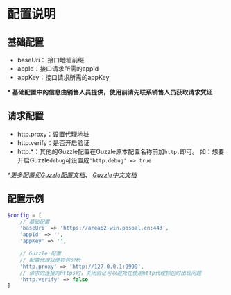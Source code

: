 # 配置说明

## 基础配置

- baseUri： 接口地址前缀
- appId：接口请求所需的appId
- appKey：接口请求所需的appKey

**\* 基础配置中的信息由销售人员提供，使用前请先联系销售人员获取请求凭证**

## 请求配置

- http.proxy：设置代理地址
- http.verify：是否开启验证
- http.*：其他的Guzzle配置在Guzzle原本配置名称前加`http.`即可。
如：想要开启Guzzle`debug`可设置成`'http.debug' => true`

*\*更多配置见[Guzzle配置文档](https://docs.guzzlephp.org/en/stable/)、
[Guzzle中文文档](https://guzzle-cn.readthedocs.io/zh_CN/latest/)*

## 配置示例
```php
$config = [
    // 基础配置
    'baseUri' => 'https://area62-win.pospal.cn:443',
    'appId' => '',
    'appKey' => '',

    // Guzzle 配置
    // 配置代理以便抓包分析
    'http.proxy' => 'http://127.0.0.1:9999',
    // 请求的连接为https时，关闭验证可以避免在使用http代理抓包时出现问题
    'http.verify' => false
]
```